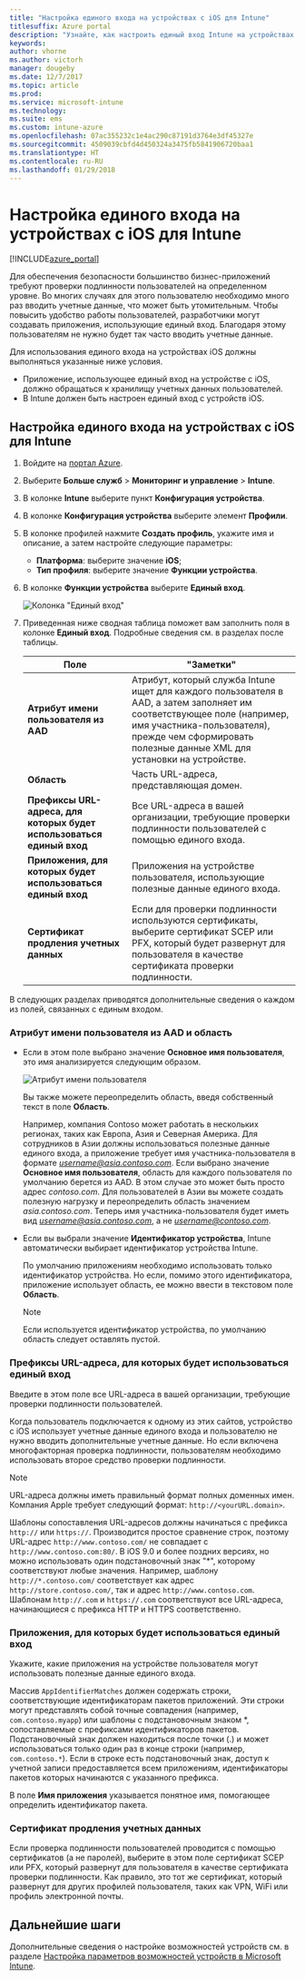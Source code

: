 ```yaml
---
title: "Настройка единого входа на устройствах с iOS для Intune"
titlesuffix: Azure portal
description: "Узнайте, как настроить единый вход Intune на устройствах с iOS."
keywords: 
author: vhorne
ms.author: victorh
manager: dougeby
ms.date: 12/7/2017
ms.topic: article
ms.prod: 
ms.service: microsoft-intune
ms.technology: 
ms.suite: ems
ms.custom: intune-azure
ms.openlocfilehash: 07ac355232c1e4ac290c87191d3764e3df45327e
ms.sourcegitcommit: 4509039cbfd4d450324a3475fb5841906720baa1
ms.translationtype: HT
ms.contentlocale: ru-RU
ms.lasthandoff: 01/29/2018
---
```

# <a name="configure-intune-for-ios-device-single-sign-on"></a>Настройка единого входа на устройствах с iOS для Intune

[!INCLUDE[azure_portal](./includes/azure_portal.md)]

Для обеспечения безопасности большинство бизнес-приложений требуют проверки подлинности пользователей на определенном уровне. Во многих случаях для этого пользователю необходимо много раз вводить учетные данные, что может быть утомительным. Чтобы повысить удобство работы пользователей, разработчики могут создавать приложения, использующие единый вход. Благодаря этому пользователям не нужно будет так часто вводить учетные данные.

Для использования единого входа на устройствах iOS должны выполняться указанные ниже условия.

- Приложение, использующее единый вход на устройстве с iOS, должно обращаться к хранилищу учетных данных пользователей.
- В Intune должен быть настроен единый вход с устройств iOS.

## <a name="to-configure-intune-for-ios-device-single-sign-on"></a>Настройка единого входа на устройствах с iOS для Intune


1. Войдите на [портал Azure](https://portal.azure.com).
2. Выберите **Больше служб** > **Мониторинг и управление** > **Intune**.
3. В колонке **Intune** выберите пункт **Конфигурация устройства**.
2. В колонке **Конфигурация устройства** выберите элемент **Профили**.
3. В колонке профилей нажмите **Создать профиль**, укажите имя и описание, а затем настройте следующие параметры:
   - **Платформа**: выберите значение **iOS**; 
   - **Тип профиля**: выберите значение **Функции устройства**.
4. В колонке **Функции устройства** выберите **Единый вход**.

   ![Колонка "Единый вход"](./media/sso-blade.png)

2. Приведенная ниже сводная таблица поможет вам заполнить поля в колонке **Единый вход**. Подробные сведения см. в разделах после таблицы.
   
   |Поле  |"Заметки"|
   |---------|---------|
   |**Атрибут имени пользователя из AAD**|Атрибут, который служба Intune ищет для каждого пользователя в AAD, а затем заполняет им соответствующее поле (например, имя участника-пользователя), прежде чем сформировать полезные данные XML для установки на устройстве.|
   |**Область**|Часть URL-адреса, представляющая домен.|
   |**Префиксы URL-адреса, для которых будет использоваться единый вход**|Все URL-адреса в вашей организации, требующие проверки подлинности пользователей с помощью единого входа.|
   |**Приложения, для которых будет использоваться единый вход**|Приложения на устройстве пользователя, использующие полезные данные единого входа.|
   |**Сертификат продления учетных данных**|Если для проверки подлинности используются сертификаты, выберите сертификат SCEP или PFX, который будет развернут для пользователя в качестве сертификата проверки подлинности.|

В следующих разделах приводятся дополнительные сведения о каждом из полей, связанных с единым входом.

### <a name="username-attribute-from-aad-and-realm"></a>Атрибут имени пользователя из AAD и область

- Если в этом поле выбрано значение **Основное имя пользователя**, это имя анализируется следующим образом.

   ![Атрибут имени пользователя](media/User-name-attribute.png)

   Вы также можете переопределить область, введя собственный текст в поле **Область**.

   Например, компания Contoso может работать в нескольких регионах, таких как Европа, Азия и Северная Америка. Для сотрудников в Азии должны использоваться полезные данные единого входа, а приложение требует имя участника-пользователя в формате *username@asia.contoso.com*. Если выбрано значение **Основное имя пользователя**, область для каждого пользователя по умолчанию берется из AAD. В этом случае это может быть просто адрес *contoso.com*. Для пользователей в Азии вы можете создать полезную нагрузку и переопределить область значением *asia.contoso.com*. Теперь имя участника-пользователя будет иметь вид *username@asia.contoso.com*, а не *username@contoso.com*.

- Если вы выбрали значение **Идентификатор устройства**, Intune автоматически выбирает идентификатор устройства Intune.

   По умолчанию приложениям необходимо использовать только идентификатор устройства. Но если, помимо этого идентификатора, приложение использует область, ее можно ввести в текстовом поле **Область**.

   > [!NOTE]
   > Если используется идентификатор устройства, по умолчанию область следует оставлять пустой.

### <a name="url-prefixes-that-will-use-single-sign-on"></a>Префиксы URL-адреса, для которых будет использоваться единый вход

Введите в этом поле все URL-адреса в вашей организации, требующие проверки подлинности пользователей.

Когда пользователь подключается к одному из этих сайтов, устройство с iOS использует учетные данные единого входа и пользователю не нужно вводить дополнительные учетные данные. Но если включена многофакторная проверка подлинности, пользователям необходимо использовать второе средство проверки подлинности.

> [!NOTE]
> URL-адреса должны иметь правильный формат полных доменных имен. Компания Apple требует следующий формат: `http://<yourURL.domain>`.

Шаблоны сопоставления URL-адресов должны начинаться с префикса `http://` или `https://`. Производится простое сравнение строк, поэтому URL-адрес `http://www.contoso.com/` не совпадает с `http://www.contoso.com:80/`. В iOS 9.0 и более поздних версиях, но можно использовать один подстановочный знак "*", которому соответствуют любые значения. Например, шаблону `http://*.contoso.com/` соответствует как адрес `http://store.contoso.com/`, так и адрес `http://www.contoso.com`.
Шаблонам `http://.com` и `https://.com` соответствуют все URL-адреса, начинающиеся с префикса HTTP и HTTPS соответственно.

### <a name="apps-that-will-use-single-sign-on"></a>Приложения, для которых будет использоваться единый вход

Укажите, какие приложения на устройстве пользователя могут использовать полезные данные единого входа.

Массив `AppIdentifierMatches` должен содержать строки, соответствующие идентификаторам пакетов приложений. Эти строки могут представлять собой точные совпадения (например, `com.contoso.myapp`) или шаблоны с подстановочным знаком *\, сопоставляемые с префиксами идентификаторов пакетов. Подстановочный знак должен находиться после точки (.) и может использоваться только один раз в конце строки (например, `com.contoso.*`). Если в строке есть подстановочный знак, доступ к учетной записи предоставляется всем приложениям, идентификаторы пакетов которых начинаются с указанного префикса.

В поле **Имя приложения** указывается понятное имя, помогающее определить идентификатор пакета.

### <a name="credential-renewal-certificate"></a>Сертификат продления учетных данных

Если проверка подлинности пользователей проводится с помощью сертификатов (а не паролей), выберите в этом поле сертификат SCEP или PFX, который развернут для пользователя в качестве сертификата проверки подлинности. Как правило, это тот же сертификат, который развернут для других профилей пользователя, таких как VPN, WiFi или профиль электронной почты.

## <a name="next-steps"></a>Дальнейшие шаги

Дополнительные сведения о настройке возможностей устройств см. в разделе [Настройка параметров возможностей устройств в Microsoft Intune](device-features-configure.md).
